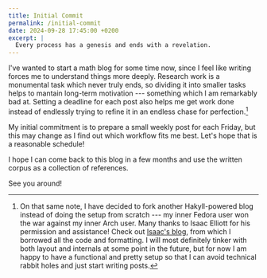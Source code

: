 ```yaml
---
title: Initial Commit
permalink: /initial-commit
date: 2024-09-28 17:45:00 +0200
excerpt: |
  Every process has a genesis and ends with a revelation.
---
```


I've wanted to start a math blog for some time now, since I feel like writing forces me to understand things more deeply.
Research work is a monumental task which never truly ends, so dividing it into smaller tasks helps to mantain long-term motivation --- something which I am remarkably bad at.
Setting a deadline for each post also helps me get work done instead of endlessly trying to refine it in an endless chase for perfection.[^fork]

My initial commitment is to prepare a small weekly post for each Friday, but this may change as I find out which workflow fits me best.
Let's hope that is a reasonable schedule!

I hope I can come back to this blog in a few months and use the written corpus as a collection of references.

See you around!

[^fork]: On that same note, I have decided to fork another Hakyll-powered blog instead of doing the setup from scratch --- my inner Fedora user won the war against my inner Arch user.
Many thanks to Isaac Elliott for his permission and assistance!
Check out [Isaac's blog](https://blog.ielliott.io/), from which I borrowed all the code and formatting.
I will most definitely tinker with both layout and internals at some point in the future, but for now I am happy to have a functional and pretty setup so that I can avoid technical rabbit holes and just start writing posts.
